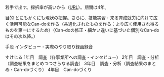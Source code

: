 若手で出す。採択率が高いから（[URL](https://www.jsps.go.jp/file/storage/kaken_27_kdata_2023/3-1-3_r5.pdf)）。期間は4年。


目的
とにもかくにも現状の把握。さらに、技能実習・来る育成就労に向けて広く活用可能なCan-doを作る（共通化されたものを作る：より広く使用され得るものを第一にするため）（Can-doの修正・細かい違いに基づいた個別なCan-doはその次以降。）

手段
インタビュー・実際のやり取り録画録音

すけじる
1年目　調査（各事業所への調査・インタビュー）
2年目　調査・分析（調査結果をまとめつつさらなる調査）
3年目　調査・分析（調査結果のまとめ・Can-doづくり）
4年目　Can-doづくり
